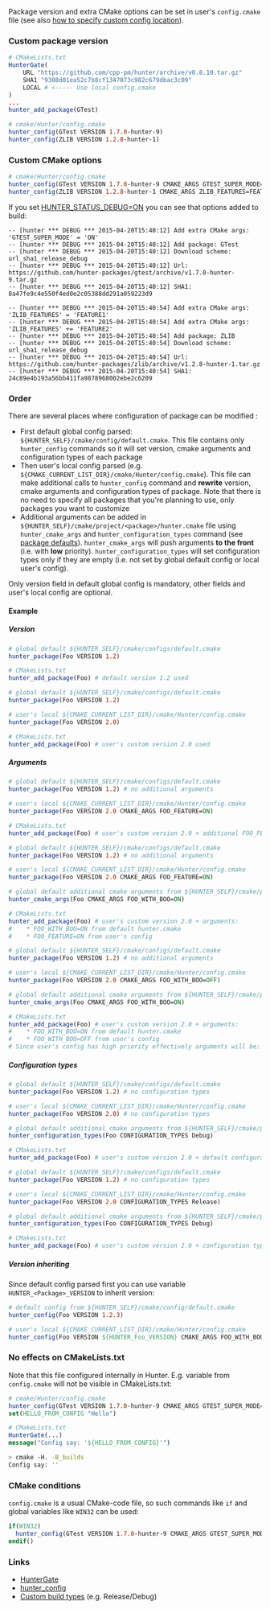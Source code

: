 Package version and extra CMake options can be set in user's `config.cmake` file (see also [how to specify custom config location](https://github.com/cpp-pm/gate#usage-custom-config)).

### Custom package version

```cmake
# CMakeLists.txt
HunterGate(
    URL "https://github.com/cpp-pm/hunter/archive/v0.8.10.tar.gz"
    SHA1 "9308d01ea52c7b8cf1347073c982c679dbac3c09"
    LOCAL # <----- Use local config.cmake
)
...
hunter_add_package(GTest)
```

```cmake
# cmake/Hunter/config.cmake
hunter_config(GTest VERSION 1.7.0-hunter-9)
hunter_config(ZLIB VERSION 1.2.8-hunter-1)
```

### Custom CMake options

```cmake
# cmake/Hunter/config.cmake
hunter_config(GTest VERSION 1.7.0-hunter-9 CMAKE_ARGS GTEST_SUPER_MODE=ON)
hunter_config(ZLIB VERSION 1.2.8-hunter-1 CMAKE_ARGS ZLIB_FEATURES=FEATURE1;FEATURE2)
```

If you set [HUNTER_STATUS_DEBUG=ON](https://github.com/ruslo/hunter/wiki/usr.variables#hunter_status_debug) you can see that options added to build:
```
-- [hunter *** DEBUG *** 2015-04-20T15:40:12] Add extra CMake args: 'GTEST_SUPER_MODE' = 'ON'
-- [hunter *** DEBUG *** 2015-04-20T15:40:12] Add package: GTest
-- [hunter *** DEBUG *** 2015-04-20T15:40:12] Download scheme: url_sha1_release_debug
-- [hunter *** DEBUG *** 2015-04-20T15:40:12] Url: https://github.com/hunter-packages/gtest/archive/v1.7.0-hunter-9.tar.gz
-- [hunter *** DEBUG *** 2015-04-20T15:40:12] SHA1: 8a47fe9c4e550f4ed0e2c05388dd291a059223d9
```

```
-- [hunter *** DEBUG *** 2015-04-20T15:40:54] Add extra CMake args: 'ZLIB_FEATURES' = 'FEATURE1'
-- [hunter *** DEBUG *** 2015-04-20T15:40:54] Add extra CMake args: 'ZLIB_FEATURES' += 'FEATURE2'
-- [hunter *** DEBUG *** 2015-04-20T15:40:54] Add package: ZLIB
-- [hunter *** DEBUG *** 2015-04-20T15:40:54] Download scheme: url_sha1_release_debug
-- [hunter *** DEBUG *** 2015-04-20T15:40:54] Url: https://github.com/hunter-packages/zlib/archive/v1.2.8-hunter-1.tar.gz
-- [hunter *** DEBUG *** 2015-04-20T15:40:54] SHA1: 24c89e4b193a56bb411fa9878968002ebe2c6209
```

### Order

There are several places where configuration of package can be modified :
* First default global config parsed: `${HUNTER_SELF}/cmake/config/default.cmake`. This file contains only `hunter_config` commands so it will set version, cmake arguments and configuration types of each package
* Then user's local config parsed (e.g. `${CMAKE_CURRENT_LIST_DIR}/cmake/Hunter/config.cmake`). This file can make additional calls to `hunter_config` command and **rewrite** version, cmake arguments and configuration types of package. Note that there is no need to specify all packages that you're planning to use, only packages you want to customize
* Additional arguments can be added in `${HUNTER_SELF}/cmake/project/<package>/hunter.cmake` file using `hunter_cmake_args` and `hunter_configuration_types` command (see [package defaults](https://github.com/ruslo/hunter/wiki/usr.adding.new.package#defaults)). `hunter_cmake_args` will push arguments **to the front** (i.e. with **low** priority). `hunter_configuration_types` will set configuration types only if they are empty (i.e. not set by global default config or local user's config).

Only version field in default global config is mandatory, other fields and user's local config are optional.

#### Example

##### Version

```cmake
# global default ${HUNTER_SELF}/cmake/configs/default.cmake
hunter_package(Foo VERSION 1.2)

# CMakeLists.txt
hunter_add_package(Foo) # default version 1.2 used
```

```cmake
# global default ${HUNTER_SELF}/cmake/configs/default.cmake
hunter_package(Foo VERSION 1.2)

# user's local ${CMAKE_CURRENT_LIST_DIR}/cmake/Hunter/config.cmake
hunter_package(Foo VERSION 2.0)

# CMakeLists.txt
hunter_add_package(Foo) # user's custom version 2.0 used
```

##### Arguments

```cmake
# global default ${HUNTER_SELF}/cmake/configs/default.cmake
hunter_package(Foo VERSION 1.2) # no additional arguments

# user's local ${CMAKE_CURRENT_LIST_DIR}/cmake/Hunter/config.cmake
hunter_package(Foo VERSION 2.0 CMAKE_ARGS FOO_FEATURE=ON)

# CMakeLists.txt
hunter_add_package(Foo) # user's custom version 2.0 + additional FOO_FEATURE=ON used
```

```cmake
# global default ${HUNTER_SELF}/cmake/configs/default.cmake
hunter_package(Foo VERSION 1.2) # no additional arguments

# user's local ${CMAKE_CURRENT_LIST_DIR}/cmake/Hunter/config.cmake
hunter_package(Foo VERSION 2.0 CMAKE_ARGS FOO_FEATURE=ON)

# global default additional cmake arguments from ${HUNTER_SELF}/cmake/projects/Foo/hunter.cmake
hunter_cmake_args(Foo CMAKE_ARGS FOO_WITH_BOO=ON)

# CMakeLists.txt
hunter_add_package(Foo) # user's custom version 2.0 + arguments:
#    * FOO_WITH_BOO=ON from default hunter.cmake
#    * FOO_FEATURE=ON from user's config
```

```cmake
# global default ${HUNTER_SELF}/cmake/configs/default.cmake
hunter_package(Foo VERSION 1.2) # no additional arguments

# user's local ${CMAKE_CURRENT_LIST_DIR}/cmake/Hunter/config.cmake
hunter_package(Foo VERSION 2.0 CMAKE_ARGS FOO_WITH_BOO=OFF)

# global default additional cmake arguments from ${HUNTER_SELF}/cmake/projects/Foo/hunter.cmake
hunter_cmake_args(Foo CMAKE_ARGS FOO_WITH_BOO=ON)

# CMakeLists.txt
hunter_add_package(Foo) # user's custom version 2.0 + arguments:
#    * FOO_WITH_BOO=ON from default hunter.cmake
#    * FOO_WITH_BOO=OFF from user's config
# Since user's config has high priority effectively arguments will be: FOO_WITH_BOO=OFF
```

##### Configuration types

```cmake
# global default ${HUNTER_SELF}/cmake/configs/default.cmake
hunter_package(Foo VERSION 1.2) # no configuration types

# user's local ${CMAKE_CURRENT_LIST_DIR}/cmake/Hunter/config.cmake
hunter_package(Foo VERSION 2.0) # no configuration types

# global default additional cmake arguments from ${HUNTER_SELF}/cmake/projects/Foo/hunter.cmake
hunter_configuration_types(Foo CONFIGURATION_TYPES Debug)

# CMakeLists.txt
hunter_add_package(Foo) # user's custom version 2.0 + default configuration type `Debug` from hunter.cmake
```

```cmake
# global default ${HUNTER_SELF}/cmake/configs/default.cmake
hunter_package(Foo VERSION 1.2) # no configuration types

# user's local ${CMAKE_CURRENT_LIST_DIR}/cmake/Hunter/config.cmake
hunter_package(Foo VERSION 2.0 CONFIGURATION_TYPES Release)

# global default additional cmake arguments from ${HUNTER_SELF}/cmake/projects/Foo/hunter.cmake
hunter_configuration_types(Foo CONFIGURATION_TYPES Debug)

# CMakeLists.txt
hunter_add_package(Foo) # user's custom version 2.0 + configuration type Release from user's config
```

##### Version inheriting

Since default config parsed first you can use variable `HUNTER_<Package>_VERSION` to inherit version:
```cmake
# default config from ${HUNTER_SELF}/cmake/config/default.cmake
hunter_config(Foo VERSION 1.2.3)

# user's local ${CMAKE_CURRENT_LIST_DIR}/cmake/Hunter/config.cmake
hunter_config(Foo VERSION ${HUNTER_Foo_VERSION} CMAKE_ARGS FOO_WITH_BOO=ON)
```

### No effects on CMakeLists.txt

Note that this file configured internally in Hunter. E.g. variable from `config.cmake` will not be visible in CMakeLists.txt:
```cmake
# cmake/Hunter/config.cmake
hunter_config(GTest VERSION 1.7.0-hunter-9 CMAKE_ARGS GTEST_SUPER_MODE=ON)
set(HELLO_FROM_CONFIG "Hello")
```

```cmake
# CMakeLists.txt
HunterGate(...)
message("Config say: '${HELLO_FROM_CONFIG}'")
```

```bash
> cmake -H. -B_builds
Config say: ''
```

### CMake conditions

`config.cmake` is a usual CMake-code file, so such commands like `if` and global variables like `WIN32` can be used:

```cmake
if(WIN32)
  hunter_config(GTest VERSION 1.7.0-hunter-9 CMAKE_ARGS GTEST_SUPER_MODE=ON)
endif()
```

### Links

* [HunterGate](https://github.com/cpp-pm/gate#usage-custom-config)
* [hunter_config](https://github.com/ruslo/hunter/wiki/dev.modules#hunter_config)
* [Custom build types](https://github.com/ruslo/hunter/wiki/example.hunter_configuration_types) (e.g. Release/Debug)
